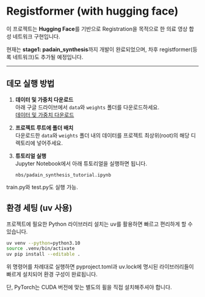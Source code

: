 # Registformer (with hugging face)

이 프로젝트는 **Hugging Face**를 기반으로 Registration을 목적으로 한 의료 영상 합성 네트워크 구현입니다.

현재는 **stage1: padain_synthesis**까지 개발이 완료되었으며, 차후 registformer(등록 네트워크)도 추가될 예정입니다.

---

## 데모 실행 방법

1. **데이터 및 가중치 다운로드**  
   아래 구글 드라이브에서 `data`와 `weights` 폴더를 다운로드하세요.  
   [데이터 및 가중치 다운로드](https://drive.google.com/drive/folders/1TTkzE9woRUs8ncvi_l5Y-rRP7EmpdaEF?usp=sharing)

2. **프로젝트 루트에 폴더 배치**  
   다운로드한 `data`와 `weights` 폴더 내의 데이터를 프로젝트 최상위(root)의 해당 디렉토리에 넣어주세요.

3. **튜토리얼 실행**  
   Jupyter Notebook에서 아래 튜토리얼을 실행하면 됩니다.
   ```
   nbs/padain_synthesis_tutorial.ipynb
   ```


train.py와 test.py도 실행 가능.


## 환경 세팅 (uv 사용)

프로젝트에 필요한 Python 라이브러리 설치는 uv를 활용하면 빠르고 편리하게 할 수 있습니다.

```bash
uv venv --python=python3.10
source .venv/bin/activate
uv pip install --editable .
```

위 명령어를 차례대로 실행하면 pyproject.toml과 uv.lock에 명시된 라이브러리들이 빠르게 설치되어 환경 구성이 완료됩니다.

단, PyTorch는 CUDA 버전에 맞는 별도의 휠을 직접 설치해주셔야 합니다.